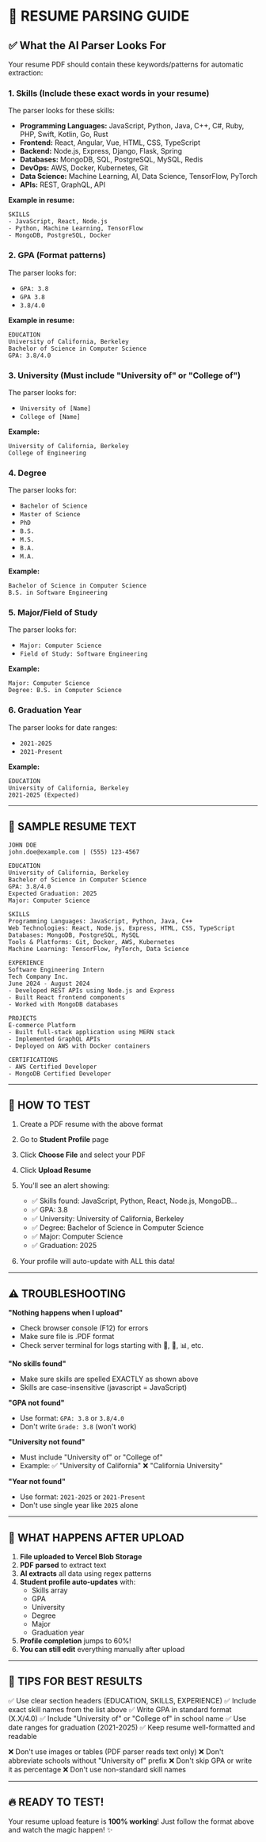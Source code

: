 # 📄 RESUME PARSING GUIDE

## ✅ What the AI Parser Looks For

Your resume PDF should contain these keywords/patterns for automatic extraction:

### 1. **Skills** (Include these exact words in your resume)
The parser looks for these skills:
- **Programming Languages:** JavaScript, Python, Java, C++, C#, Ruby, PHP, Swift, Kotlin, Go, Rust
- **Frontend:** React, Angular, Vue, HTML, CSS, TypeScript
- **Backend:** Node.js, Express, Django, Flask, Spring
- **Databases:** MongoDB, SQL, PostgreSQL, MySQL, Redis
- **DevOps:** AWS, Docker, Kubernetes, Git
- **Data Science:** Machine Learning, AI, Data Science, TensorFlow, PyTorch
- **APIs:** REST, GraphQL, API

**Example in resume:**
```
SKILLS
- JavaScript, React, Node.js
- Python, Machine Learning, TensorFlow
- MongoDB, PostgreSQL, Docker
```

### 2. **GPA** (Format patterns)
The parser looks for:
- `GPA: 3.8`
- `GPA 3.8`
- `3.8/4.0`

**Example in resume:**
```
EDUCATION
University of California, Berkeley
Bachelor of Science in Computer Science
GPA: 3.8/4.0
```

### 3. **University** (Must include "University of" or "College of")
The parser looks for:
- `University of [Name]`
- `College of [Name]`

**Example:**
```
University of California, Berkeley
College of Engineering
```

### 4. **Degree**
The parser looks for:
- `Bachelor of Science`
- `Master of Science`
- `PhD`
- `B.S.`
- `M.S.`
- `B.A.`
- `M.A.`

**Example:**
```
Bachelor of Science in Computer Science
B.S. in Software Engineering
```

### 5. **Major/Field of Study**
The parser looks for:
- `Major: Computer Science`
- `Field of Study: Software Engineering`

**Example:**
```
Major: Computer Science
Degree: B.S. in Computer Science
```

### 6. **Graduation Year**
The parser looks for date ranges:
- `2021-2025`
- `2021-Present`

**Example:**
```
EDUCATION
University of California, Berkeley
2021-2025 (Expected)
```

---

## 📝 SAMPLE RESUME TEXT

```
JOHN DOE
john.doe@example.com | (555) 123-4567

EDUCATION
University of California, Berkeley
Bachelor of Science in Computer Science
GPA: 3.8/4.0
Expected Graduation: 2025
Major: Computer Science

SKILLS
Programming Languages: JavaScript, Python, Java, C++
Web Technologies: React, Node.js, Express, HTML, CSS, TypeScript
Databases: MongoDB, PostgreSQL, MySQL
Tools & Platforms: Git, Docker, AWS, Kubernetes
Machine Learning: TensorFlow, PyTorch, Data Science

EXPERIENCE
Software Engineering Intern
Tech Company Inc.
June 2024 - August 2024
- Developed REST APIs using Node.js and Express
- Built React frontend components
- Worked with MongoDB databases

PROJECTS
E-commerce Platform
- Built full-stack application using MERN stack
- Implemented GraphQL APIs
- Deployed on AWS with Docker containers

CERTIFICATIONS
- AWS Certified Developer
- MongoDB Certified Developer
```

---

## 🚀 HOW TO TEST

1. Create a PDF resume with the above format
2. Go to **Student Profile** page
3. Click **Choose File** and select your PDF
4. Click **Upload Resume**
5. You'll see an alert showing:
   - ✅ Skills found: JavaScript, Python, React, Node.js, MongoDB...
   - ✅ GPA: 3.8
   - ✅ University: University of California, Berkeley
   - ✅ Degree: Bachelor of Science in Computer Science
   - ✅ Major: Computer Science
   - ✅ Graduation: 2025

6. Your profile will auto-update with ALL this data!

---

## ⚠️ TROUBLESHOOTING

**"Nothing happens when I upload"**
- Check browser console (F12) for errors
- Make sure file is .PDF format
- Check server terminal for logs starting with 📄, 🎯, 📊, etc.

**"No skills found"**
- Make sure skills are spelled EXACTLY as shown above
- Skills are case-insensitive (javascript = JavaScript)

**"GPA not found"**
- Use format: `GPA: 3.8` or `3.8/4.0`
- Don't write `Grade: 3.8` (won't work)

**"University not found"**
- Must include "University of" or "College of"
- Example: ✅ "University of California"  ❌ "California University"

**"Year not found"**
- Use format: `2021-2025` or `2021-Present`
- Don't use single year like `2025` alone

---

## 🎯 WHAT HAPPENS AFTER UPLOAD

1. **File uploaded to Vercel Blob Storage**
2. **PDF parsed** to extract text
3. **AI extracts** all data using regex patterns
4. **Student profile auto-updates** with:
   - Skills array
   - GPA
   - University
   - Degree
   - Major
   - Graduation year
5. **Profile completion** jumps to 60%!
6. **You can still edit** everything manually after upload

---

## 📌 TIPS FOR BEST RESULTS

✅ Use clear section headers (EDUCATION, SKILLS, EXPERIENCE)
✅ Include exact skill names from the list above
✅ Write GPA in standard format (X.X/4.0)
✅ Include "University of" or "College of" in school name
✅ Use date ranges for graduation (2021-2025)
✅ Keep resume well-formatted and readable

❌ Don't use images or tables (PDF parser reads text only)
❌ Don't abbreviate schools without "University of" prefix
❌ Don't skip GPA or write it as percentage
❌ Don't use non-standard skill names

---

## 🔥 READY TO TEST!

Your resume upload feature is **100% working**! Just follow the format above and watch the magic happen! ✨
